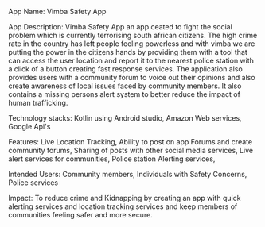 App Name: Vimba Safety App

App Description: Vimba Safety App an app ceated to fight the social problem which is currently terrorising south african 
                 citizens. The high crime rate in the country has left people feeling powerless and with vimba we are putting 
                 the power in the citizens hands by providing them with a tool that can access the user location and report 
                 it to the nearest police station with a click of a button creating fast response services. The application also 
                 provides users with a community forum to voice out their opinions and also create awareness of local issues faced
                 by community members. It also contains a missing persons alert system to better reduce the impact of human
                 trafficking.

Technology stacks: Kotlin using Android studio, Amazon Web services, Google Api's

Features: Live Location Tracking, Ability to post on app Forums and create community forums, Sharing of posts 
          with other social media services, Live alert services for communities, Police station 
          Alerting services,

Intended Users: Community members, Individuals with Safety Concerns, Police services

Impact: To reduce crime and Kidnapping by creating an app with quick alerting services and location tracking services
        and keep members of communities feeling safer and more secure.
